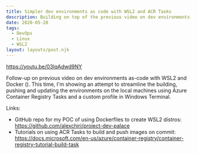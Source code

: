 ```yaml
---
title: Simpler dev environments as code with WSL2 and ACR Tasks
description: Building on top of the previous video on dev environments-as-code with Docker and WSL2, adding some automation
date: 2020-05-28
tags:
  - DevOps
  - Linux
  - WSL2
layout: layouts/post.njk
---
```


https://youtu.be/03IqAdwd9NY

Follow-up on previous video on dev environments as-code with WSL2 and Docker (). This time, I'm showing an attempt to streamline the building, pushing and updating the environments on the local machines using Azure Container Registry Tasks and a custom profile in Windows Terminal.

Links:
* GitHub repo for my POC of using Dockerfiles to create WSL2 distros: https://github.com/alexchiri/project-dev-palace
* Tutorials on using ACR Tasks to build and push images on commit: https://docs.microsoft.com/en-us/azure/container-registry/container-registry-tutorial-build-task